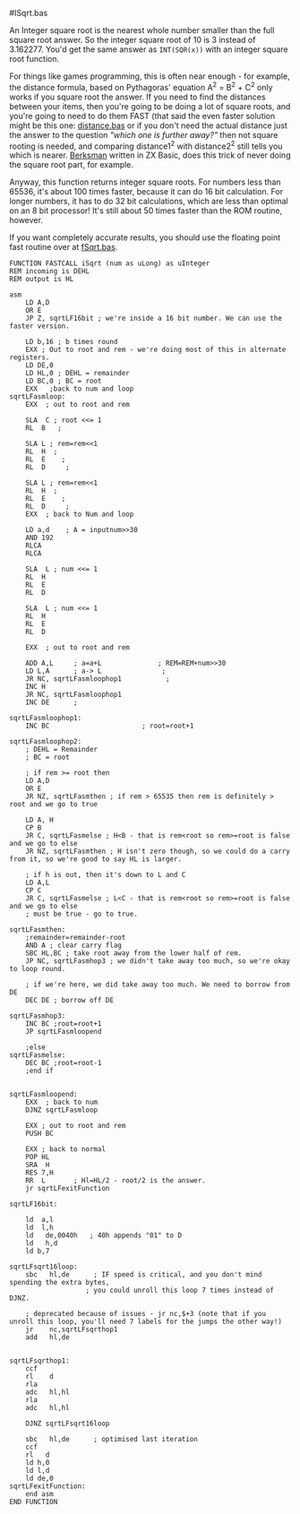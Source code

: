 #ISqrt.bas

An Integer square root is the nearest whole number smaller than the full square root answer.
So the integer square root of 10 is 3 instead of 3.162277. You'd get the same answer as `INT(SQR(x))`
with an integer square root function.

For things like games programming, this is often near enough - for example, the distance formula,
based on Pythagoras' equation A<sup>2</sup> = B<sup>2</sup> + C<sup>2</sup> only works if you square root the answer.
If you need to find the distances between your items, then you're going to be doing a lot of square roots,
and you're going to need to do them FAST (that said the even faster solution might be this one:
[distance.bas](distance.bas.md) or if you don't need the actual distance just the answer to
the question _"which one is further away?"_ then not square rooting is needed, and comparing distance1<sup>2</sup> with
distance2<sup>2</sup> still tells you which is nearer.
[Berksman](http://www.worldofspectrum.org/infoseekid.cgi?id=0027713) written in ZX Basic,
does this trick of never doing the square root part, for example.

Anyway, this function returns integer square roots. For numbers less than 65536, it's about 100 times faster,
because it can do 16 bit calculation. For longer numbers, it has to do 32 bit calculations,
which are less than optimal on an 8 bit processor! It's still about 50 times faster than the ROM routine, however.

If you want completely accurate results, you should use
the floating point fast routine over at [fSqrt.bas](fsqrt.bas.md).


```
FUNCTION FASTCALL iSqrt (num as uLong) as uInteger
REM incoming is DEHL
REM output is HL

asm
    LD A,D
    OR E
    JP Z, sqrtLF16bit ; we're inside a 16 bit number. We can use the faster version.
    
    LD b,16 ; b times round
    EXX ; Out to root and rem - we're doing most of this in alternate registers.
    LD DE,0
    LD HL,0 ; DEHL = remainder
    LD BC,0 ; BC = root
    EXX   ;back to num and loop
sqrtLFasmloop:
    EXX  ; out to root and rem
    
    SLA  C ; root <<= 1
    RL  B   ;
    
    SLA L ; rem=rem<<1
    RL  H  ;
    RL  E    ;
    RL  D     ;
    
    SLA L ; rem=rem<<1
    RL  H  ;
    RL  E    ;
    RL  D     ;
    EXX  ; back to Num and loop 
    
    LD a,d    ; A = inputnum>>30
    AND 192
    RLCA
    RLCA
    
    SLA  L ; num <<= 1
    RL  H
    RL  E
    RL  D
    
    SLA  L ; num <<= 1
    RL  H
    RL  E
    RL  D
    
    EXX  ; out to root and rem
    
    ADD A,L     ; a=a+L              ; REM=REM+num>>30
    LD L,A      ; a-> L               ;
    JR NC, sqrtLFasmloophop1           ;
    INC H
    JR NC, sqrtLFasmloophop1
    INC DE      ;

sqrtLFasmloophop1:
    INC BC                       ; root=root+1

sqrtLFasmloophop2:
    ; DEHL = Remainder
    ; BC = root
    
    ; if rem >= root then
    LD A,D
    OR E
    JR NZ, sqrtLFasmthen ; if rem > 65535 then rem is definitely > root and we go to true
    
    LD A, H
    CP B
    JR C, sqrtLFasmelse ; H<B - that is rem<root so rem>=root is false and we go to else 
    JR NZ, sqrtLFasmthen ; H isn't zero though, so we could do a carry from it, so we're good to say HL is larger.
    
    ; if h is out, then it's down to L and C 
    LD A,L
    CP C
    JR C, sqrtLFasmelse ; L<C - that is rem<root so rem>=root is false and we go to else
    ; must be true - go to true.
      
sqrtLFasmthen:
    ;remainder=remainder-root
    AND A ; clear carry flag
    SBC HL,BC ; take root away from the lower half of rem.
    JP NC, sqrtLFasmhop3 ; we didn't take away too much, so we're okay to loop round.
    
    ; if we're here, we did take away too much. We need to borrow from DE
    DEC DE ; borrow off DE

sqrtLFasmhop3:
    INC BC ;root=root+1
    JP sqrtLFasmloopend
                  
    ;else 
sqrtLFasmelse:
    DEC BC ;root=root-1
    ;end if
    

sqrtLFasmloopend:
    EXX  ; back to num
    DJNZ sqrtLFasmloop
    
    EXX ; out to root and rem
    PUSH BC

    EXX ; back to normal
    POP HL
    SRA  H
    RES 7,H
    RR  L       ; Hl=HL/2 - root/2 is the answer.
    jr sqrtLFexitFunction

sqrtLF16bit:

    ld  a,l
    ld  l,h
    ld   de,0040h   ; 40h appends "01" to D
    ld   h,d
    ld b,7

sqrtLFsqrt16loop:
    sbc   hl,de      ; IF speed is critical, and you don't mind spending the extra bytes,
                   ; you could unroll this loop 7 times instead of DJNZ.
    
    ; deprecated because of issues - jr nc,$+3 (note that if you unroll this loop, you'll need 7 labels for the jumps the other way!)
    jr    nc,sqrtLFsqrthop1   
    add   hl,de      


sqrtLFsqrthop1:      
    ccf         
    rl    d      
    rla         
    adc   hl,hl      
    rla         
    adc   hl,hl      
    
    DJNZ sqrtLFsqrt16loop
      
    sbc   hl,de      ; optimised last iteration
    ccf
    rl   d
    ld h,0
    ld l,d 
    ld de,0
sqrtLFexitFunction:   
    end asm
END FUNCTION
```
